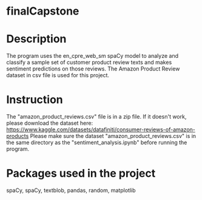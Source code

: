 # finalCapstone

# Description
The program uses the en_cpre_web_sm spaCy model to analyze and classify a sample set of customer product review texts and makes sentiment predictions on those reviews. The Amazon Product Review dataset in csv file is used for this project.

# Instruction
The "amazon_product_reviews.csv" file is in a zip file. If it doesn't work, please download the dataset here: https://www.kaggle.com/datasets/datafiniti/consumer-reviews-of-amazon-products
Please make sure the dataset "amazon_product_reviews.csv" is in the same directory as the "sentiment_analysis.ipynb" before running the program.

# Packages used in the project
spaCy, spaCy, textblob, pandas, random, matplotlib

